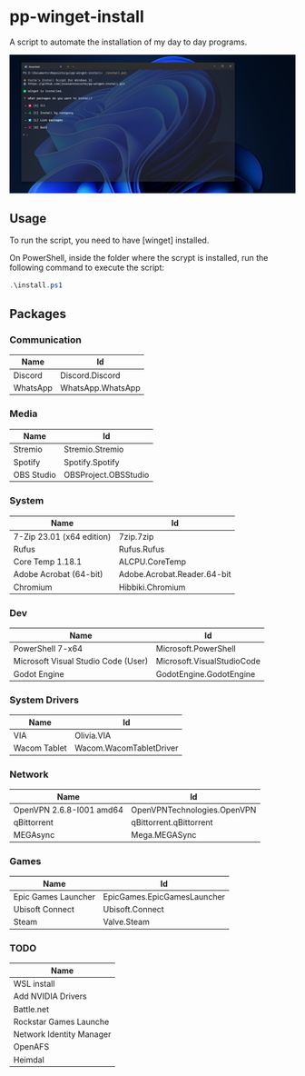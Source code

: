 # pp-winget-install

A script to automate the installation of my day to day programs.

![Menu](./menu.png)

## Usage

To run the script, you need to have [winget] installed.

On PowerShell, inside the folder where the scrypt is installed, run the following command to execute the script:

```powershell
.\install.ps1
```

## Packages

### Communication

| Name | Id |
| --- | --- |
| Discord | Discord.Discord |
| WhatsApp | WhatsApp.WhatsApp |

### Media

| Name | Id |
| --- | --- |
| Stremio | Stremio.Stremio |
| Spotify | Spotify.Spotify |
| OBS Studio | OBSProject.OBSStudio |

### System

| Name | Id |
| --- | --- |
| 7-Zip 23.01 (x64 edition) | 7zip.7zip |
| Rufus | Rufus.Rufus |
| Core Temp 1.18.1 | ALCPU.CoreTemp |
| Adobe Acrobat (64-bit) | Adobe.Acrobat.Reader.64-bit |
| Chromium | Hibbiki.Chromium |

### Dev

| Name | Id |
| --- | --- |
| PowerShell 7-x64 | Microsoft.PowerShell |
| Microsoft Visual Studio Code (User) | Microsoft.VisualStudioCode |
| Godot Engine | GodotEngine.GodotEngine |

### System Drivers

| Name | Id |
| --- | --- |
| VIA | Olivia.VIA |
| Wacom Tablet | Wacom.WacomTabletDriver |

### Network

| Name | Id |
| --- | --- |
| OpenVPN 2.6.8-I001 amd64 | OpenVPNTechnologies.OpenVPN |
| qBittorrent | qBittorrent.qBittorrent |
| MEGAsync | Mega.MEGASync |

### Games

| Name | Id |
| --- | --- |
| Epic Games Launcher | EpicGames.EpicGamesLauncher |
| Ubisoft Connect | Ubisoft.Connect |
| Steam | Valve.Steam |

### TODO

| Name |
| --- |
| WSL install |
| Add NVIDIA Drivers |
| Battle.net |
| Rockstar Games Launche |
| Network Identity Manager |
| OpenAFS |
| Heimdal | 
